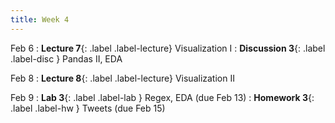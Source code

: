 ```yaml
---
title: Week 4
---
```


Feb 6
: **Lecture 7**{: .label .label-lecture} Visualization I
: **Discussion 3**{: .label .label-disc } Pandas II, EDA

Feb 8
: **Lecture 8**{: .label .label-lecture} Visualization II

Feb 9
: **Lab 3**{: .label .label-lab } Regex, EDA (due Feb 13)
: **Homework 3**{: .label .label-hw } Tweets (due Feb 15)